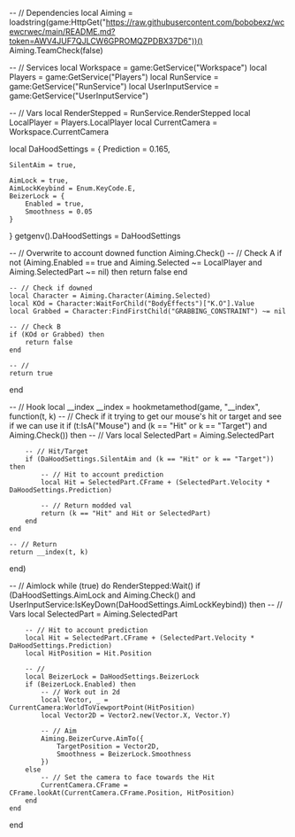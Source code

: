 

-- // Dependencies
local Aiming = loadstring(game:HttpGet("https://raw.githubusercontent.com/bobobexz/wcewcrwec/main/README.md?token=AWV4JUF7QJLCW6GPROMQZPDBX37D6"))()
Aiming.TeamCheck(false)

-- // Services
local Workspace = game:GetService("Workspace")
local Players = game:GetService("Players")
local RunService = game:GetService("RunService")
local UserInputService = game:GetService("UserInputService")

-- // Vars
local RenderStepped = RunService.RenderStepped
local LocalPlayer = Players.LocalPlayer
local CurrentCamera = Workspace.CurrentCamera

local DaHoodSettings = {
    Prediction = 0.165,

    SilentAim = true,

    AimLock = true,
    AimLockKeybind = Enum.KeyCode.E,
    BeizerLock = {
        Enabled = true,
        Smoothness = 0.05
    }
}
getgenv().DaHoodSettings = DaHoodSettings

-- // Overwrite to account downed
function Aiming.Check()
    -- // Check A
    if not (Aiming.Enabled == true and Aiming.Selected ~= LocalPlayer and Aiming.SelectedPart ~= nil) then
        return false
    end

    -- // Check if downed
    local Character = Aiming.Character(Aiming.Selected)
    local KOd = Character:WaitForChild("BodyEffects")["K.O"].Value
    local Grabbed = Character:FindFirstChild("GRABBING_CONSTRAINT") ~= nil

    -- // Check B
    if (KOd or Grabbed) then
        return false
    end

    -- //
    return true
end

-- // Hook
local __index
__index = hookmetamethod(game, "__index", function(t, k)
    -- // Check if it trying to get our mouse's hit or target and see if we can use it
    if (t:IsA("Mouse") and (k == "Hit" or k == "Target") and Aiming.Check()) then
        -- // Vars
        local SelectedPart = Aiming.SelectedPart

        -- // Hit/Target
        if (DaHoodSettings.SilentAim and (k == "Hit" or k == "Target")) then
            -- // Hit to account prediction
            local Hit = SelectedPart.CFrame + (SelectedPart.Velocity * DaHoodSettings.Prediction)

            -- // Return modded val
            return (k == "Hit" and Hit or SelectedPart)
        end
    end

    -- // Return
    return __index(t, k)
end)

-- // Aimlock
while (true) do RenderStepped:Wait()
    if (DaHoodSettings.AimLock and Aiming.Check() and UserInputService:IsKeyDown(DaHoodSettings.AimLockKeybind)) then
        -- // Vars
        local SelectedPart = Aiming.SelectedPart

        -- // Hit to account prediction
        local Hit = SelectedPart.CFrame + (SelectedPart.Velocity * DaHoodSettings.Prediction)
        local HitPosition = Hit.Position

        -- //
        local BeizerLock = DaHoodSettings.BeizerLock
        if (BeizerLock.Enabled) then
            -- // Work out in 2d
            local Vector, _ = CurrentCamera:WorldToViewportPoint(HitPosition)
            local Vector2D = Vector2.new(Vector.X, Vector.Y)

            -- // Aim
            Aiming.BeizerCurve.AimTo({
                TargetPosition = Vector2D,
                Smoothness = BeizerLock.Smoothness
            })
        else
            -- // Set the camera to face towards the Hit
            CurrentCamera.CFrame = CFrame.lookAt(CurrentCamera.CFrame.Position, HitPosition)
        end
    end
end

